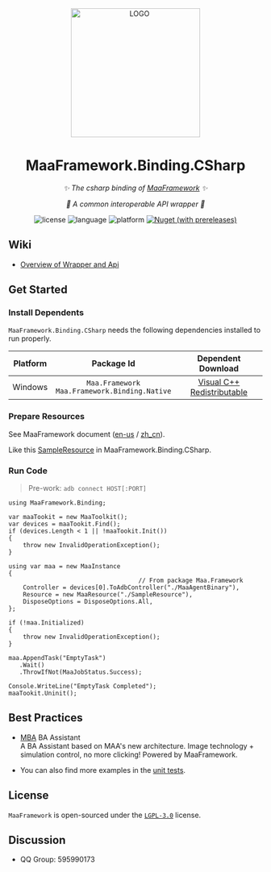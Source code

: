 <div align="center">

<img alt="LOGO" src="https://cdn.jsdelivr.net/gh/MaaAssistantArknights/design@main/logo/maa-logo_512x512.png" width="256" height="256" />

# MaaFramework.Binding.CSharp

_✨ The csharp binding of [MaaFramework](https://github.com/MaaAssistantArknights/MaaFramework/tree/v1.4.0) ✨_

_💫 A common interoperable API wrapper 💫_

![license](https://img.shields.io/github/license/MaaAssistantArknights/MaaFramework) ![language](https://img.shields.io/badge/.NET-≥%207-512BD4?logo=csharp) ![platform](https://img.shields.io/badge/platform-Windows%20%7C%20Linux%20%7C%20macOS-blueviolet) [![Nuget (with prereleases)](https://img.shields.io/nuget/vpre/Maa.Framework?logo=nuget&color=%23004880)](https://www.nuget.org/packages/Maa.Framework)

</div>

## Wiki

- [Overview of Wrapper and Api](https://github.com/MaaXYZ/MaaFramework.Binding.CSharp/wiki#overview-of-wrapper-and-api)

## Get Started

### Install Dependents

`MaaFramework.Binding.CSharp` needs the following dependencies installed to run properly.

| Platform | Package Id | Dependent Download |
| :---: | :---: | :---: |
| Windows | `Maa.Framework` <br> `Maa.Framework.Binding.Native` | [Visual C++  Redistributable](https://support.microsoft.com/en-us/help/2977003/the-latest-supported-visual-c-downloads) |

### Prepare Resources

See MaaFramework document ([en-us](https://github.com/MaaAssistantArknights/MaaFramework/blob/v1.4.0/docs/en_us/1.1-QuickStarted.md#prepare-resource-files) / [zh_cn](https://github.com/MaaAssistantArknights/MaaFramework/blob/v1.4.0/docs/zh_cn/1.1-%E5%BF%AB%E9%80%9F%E5%BC%80%E5%A7%8B.md#%E5%87%86%E5%A4%87%E8%B5%84%E6%BA%90%E6%96%87%E4%BB%B6)).

Like this [SampleResource](./src/MaaFramework.Binding.UnitTests/SampleResource) in MaaFramework.Binding.CSharp.

### Run Code

> Pre-work: `adb connect HOST[:PORT]`

```CSharp
using MaaFramework.Binding;

var maaTookit = new MaaToolkit();
var devices = maaTookit.Find();
if (devices.Length < 1 || !maaTookit.Init())
{
    throw new InvalidOperationException();
}

using var maa = new MaaInstance
{
                                    // From package Maa.Framework
    Controller = devices[0].ToAdbController("./MaaAgentBinary"),
    Resource = new MaaResource("./SampleResource"),
    DisposeOptions = DisposeOptions.All,
};

if (!maa.Initialized)
{
    throw new InvalidOperationException();
}

maa.AppendTask("EmptyTask")
   .Wait()
   .ThrowIfNot(MaaJobStatus.Success);

Console.WriteLine("EmptyTask Completed");
maaTookit.Uninit();
```

## Best Practices

- [MBA](https://github.com/MaaAssistantArknights/MBA) BA Assistant  
  A BA Assistant based on MAA's new architecture. Image technology + simulation control, no more clicking! Powered by MaaFramework.

- You can also find more examples in the [unit tests](./src/MaaFramework.Binding.UnitTests).

## License

`MaaFramework` is open-sourced under the [`LGPL-3.0`](./LICENSE.md) license.

## Discussion

- QQ Group: 595990173
